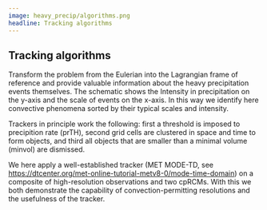 ```yaml
---
image: heavy_precip/algorithms.png
headline: Tracking algorithms
---
```


## Tracking algorithms

Transform the problem from the Eulerian into the Lagrangian frame of reference
and provide valuable information about the heavy precipitation events
themselves. The schematic shows the Intensity in precipitation on the y-axis and
the scale of events on the x-axis. In this way we identify here convective
phenomena sorted by their typical scales and intensity.

Trackers in principle work the following: first a threshold is imposed to
precipition rate (prTH), second grid cells are clustered in space and time to
form objects, and third all objects that are smaller than a minimal volume
(minvol) are dismissed.

We here apply a well-established tracker (MET MODE-TD, see
https://dtcenter.org/met-online-tutorial-metv8-0/mode-time-domain) on a
composite of high-resolution observations and two cpRCMs. With this we both
demonstrate the capability of convection-permitting resolutions and the
usefulness of the tracker.
